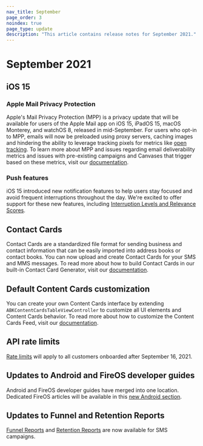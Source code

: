 ```yaml
---
nav_title: September
page_order: 3
noindex: true
page_type: update
description: "This article contains release notes for September 2021."
---
```


# September 2021

## iOS 15

### Apple Mail Privacy Protection 

Apple's Mail Privacy Protection (MPP) is a privacy update that will be available for users of the Apple Mail app on iOS 15, iPadOS 15, macOS Monterey, and watchOS 8, released in mid-September. For users who opt-in to MPP, emails will now be preloaded using proxy servers, caching images and hindering the ability to leverage tracking pixels for metrics like [open tracking]({{site.baseurl}}/user_guide/administrative/app_settings/email_settings/#open-tracking-pixel). To learn more about MPP and issues regarding email deliverability metrics and issues with pre-existing campaigns and Canvases that trigger based on these metrics, visit our [documentation]({{site.baseurl}}/user_guide/message_building_by_channel/email/apple_mail/mpp/).

### Push features

iOS 15 introduced new notification features to help users stay focused and avoid frequent interruptions throughout the day. We're excited to offer support for these new features, including [Interruption Levels and Relevance Scores]({{site.baseurl}}/user_guide/message_building_by_channel/push/ios/notification_options/).

## Contact Cards

Contact Cards are a standardized file format for sending business and contact information that can be easily imported into address books or contact books. You can now upload and create Contact Cards for your SMS and MMS messages. To read more about how to build Contact Cards in our built-in Contact Card Generator, visit our [documentation]({{site.baseurl}}/user_guide/message_building_by_channel/sms/mms/contact_card/).

## Default Content Cards customization

You can create your own Content Cards interface by extending `ABKContentCardsTableViewController` to customize all UI elements and Content Cards behavior. To read more about how to customize the Content Cards Feed, visit our [documentation]({{site.baseurl}}/developer_guide/content_cards/customizing_cards/style/). 

## API rate limits

[Rate limits]({{site.baseurl}}/api/basics/#api-limits/) will apply to all customers onboarded after September 16, 2021. 

## Updates to Android and FireOS developer guides

Android and FireOS developer guides have merged into one location. Dedicated FireOS articles will be available in this [new Android section]({{site.baseurl}}/developer_guide/platforms/fireos/push_notifications/).

## Updates to Funnel and Retention Reports

[Funnel Reports]({{site.baseurl}}/user_guide/analytics/reporting/funnel_reports/) and [Retention Reports]({{site.baseurl}}/user_guide/analytics/reporting/retention_reports/) are now available for SMS campaigns.

